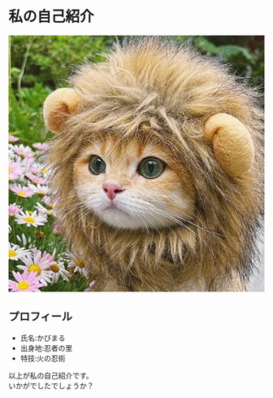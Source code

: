 # 私の自己紹介
![猫の画像](image.jpg)
## プロフィール
- 氏名:かびまる
- 出身地:忍者の里
- 特技:火の忍術

以上が私の自己紹介です。  
いかがでしたでしょうか？  
